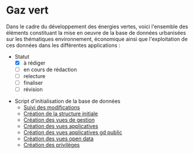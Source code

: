 # Gaz vert

Dans le cadre du développement des énergies vertes, voici l'ensemble des éléments constituant la mise en oeuvre de la base de données urbanisées sur les thématiques environnement, économique ainsi que l'exploitation de ces données dans les différentes applications :

* Statut
  - [x] à rédiger
  - [ ] en cours de rédaction
  - [ ] relecture
  - [ ] finaliser
  - [ ] révision

- Script d'initialisation de la base de données 
  * [Suivi des modifications](sql/gaz_vert_00_trace.sql)
  * [Création  de la structure initiale](sql/gaz_vert_10_structure.sql)
  * [Création des vues de gestion](sql/gaz_vert_20_vues_gestion.sql)
  * [Création des vues applicatives](sql/gaz_vert_21_vues_xapps.sql)
  * [Création des vues applicatives gd public](sql/gaz_vert_22_vues_xapps_public.sql)
  * [Création des vues open data](sql/gaz_vert_23_vues_xopendata.sql)
  * [Création des privilèges](sql/gaz_vert_99_droit.sql)
  

